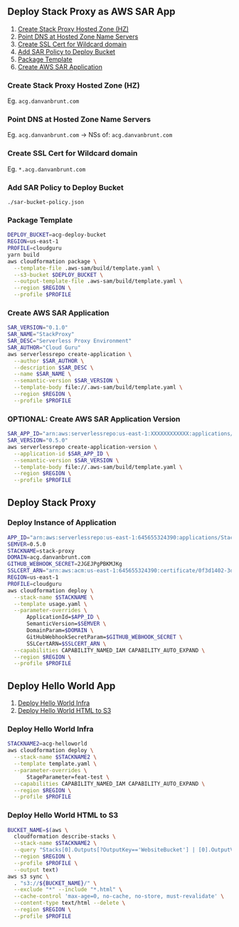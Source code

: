 
## Deploy Stack Proxy as AWS SAR App 

1) [Create Stack Proxy Hosted Zone (HZ)](#Create-Stack-Proxy-Hosted-Zone-(HZ))
2) [Point DNS at Hosted Zone Name Servers](#Point-DNS-at-Hosted-Zone-Name-Servers)
3) [Create SSL Cert for Wildcard domain](#Create-SSL-Cert-for-Wildcard-domain)
4) [Add SAR Policy to Deploy Bucket](#Add-SAR-Policy-to-Deploy-Bucket)
5) [Package Template](#Package-Template)
6) [Create AWS SAR Application](#Create-AWS-SAR-Application)

### Create Stack Proxy Hosted Zone (HZ)
Eg. `acg.danvanbrunt.com`

### Point DNS at Hosted Zone Name Servers
Eg. `acg.danvanbrunt.com` -> NSs of: `acg.danvanbrunt.com`

### Create SSL Cert for Wildcard domain
Eg. `*.acg.danvanbrunt.com`

### Add SAR Policy to Deploy Bucket
`./sar-bucket-policy.json`

### Package Template
```bash
DEPLOY_BUCKET=acg-deploy-bucket
REGION=us-east-1
PROFILE=cloudguru
yarn build
aws cloudformation package \
  --template-file .aws-sam/build/template.yaml \
  --s3-bucket $DEPLOY_BUCKET \
  --output-template-file .aws-sam/build/template.yaml \
  --region $REGION \
  --profile $PROFILE
```

### Create AWS SAR Application
```bash
SAR_VERSION="0.1.0"
SAR_NAME="StackProxy"
SAR_DESC="Serverless Proxy Environment"
SAR_AUTHOR="Cloud Guru"
aws serverlessrepo create-application \
  --author $SAR_AUTHOR \
  --description $SAR_DESC \
  --name $SAR_NAME \
  --semantic-version $SAR_VERSION \
  --template-body file://.aws-sam/build/template.yaml \
  --region $REGION \
  --profile $PROFILE
```

### **OPTIONAL**: Create AWS SAR Application Version
```bash
SAR_APP_ID="arn:aws:serverlessrepo:us-east-1:XXXXXXXXXXXX:applications/StackProxy"
SAR_VERSION="0.5.0"
aws serverlessrepo create-application-version \
  --application-id $SAR_APP_ID \
  --semantic-version $SAR_VERSION \
  --template-body file://.aws-sam/build/template.yaml \
  --region $REGION \
  --profile $PROFILE
```

## Deploy Stack Proxy

### Deploy Instance of Application
```bash
APP_ID="arn:aws:serverlessrepo:us-east-1:645655324390:applications/StackProxy"
SEMVER=0.5.0
STACKNAME=stack-proxy
DOMAIN=acg.danvanbrunt.com
GITHUB_WEBHOOK_SECRET=2JGEJPgPBKMJKg
SSLCERT_ARN="arn:aws:acm:us-east-1:645655324390:certificate/0f3d1402-3d47-4233-b2ac-4a6f0020005e"
REGION=us-east-1
PROFILE=cloudguru
aws cloudformation deploy \
  --stack-name $STACKNAME \
  --template usage.yaml \
  --parameter-overrides \
      ApplicationId=$APP_ID \
      SemanticVersion=$SEMVER \
      DomainParam=$DOMAIN \
      GitHubWebhookSecretParam=$GITHUB_WEBHOOK_SECRET \
      SSLCertARN=$SSLCERT_ARN \
  --capabilities CAPABILITY_NAMED_IAM CAPABILITY_AUTO_EXPAND \
  --region $REGION \
  --profile $PROFILE
```

## Deploy Hello World App

1) [Deploy Hello World Infra](#Deploy-Hello-World-Infra)
2) [Deploy Hello World HTML to S3](Deploy-Hello-World-HTML-to-S3)

### Deploy Hello World Infra
```bash
STACKNAME2=acg-helloworld
aws cloudformation deploy \
  --stack-name $STACKNAME2 \
  --template template.yaml \
  --parameter-overrides \
      StageParameter=feat-test \
  --capabilities CAPABILITY_NAMED_IAM CAPABILITY_AUTO_EXPAND \
  --region $REGION \
  --profile $PROFILE
```

### Deploy Hello World HTML to S3
```bash
BUCKET_NAME=$(aws \
  cloudformation describe-stacks \
  --stack-name $STACKNAME2 \
  --query "Stacks[0].Outputs[?OutputKey=='WebsiteBucket'] | [0].OutputValue" \
  --region $REGION \
  --profile $PROFILE \
  --output text)
aws s3 sync \
  . "s3://${BUCKET_NAME}/" \
  --exclude "*" --include "*.html" \
  --cache-control 'max-age=0, no-cache, no-store, must-revalidate' \
  --content-type text/html --delete \
  --region $REGION \
  --profile $PROFILE
```

